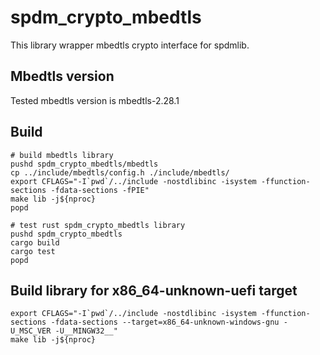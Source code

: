 # spdm_crypto_mbedtls

This library wrapper mbedtls crypto interface for spdmlib.

## Mbedtls version

Tested mbedtls version is mbedtls-2.28.1

## Build

```
# build mbedtls library
pushd spdm_crypto_mbedtls/mbedtls
cp ../include/mbedtls/config.h ./include/mbedtls/
export CFLAGS="-I`pwd`/../include -nostdlibinc -isystem -ffunction-sections -fdata-sections -fPIE"
make lib -j${nproc}
popd

# test rust spdm_crypto_mbedtls library
pushd spdm_crypto_mbedtls
cargo build
cargo test
popd
```

## Build library for x86_64-unknown-uefi target

```
export CFLAGS="-I`pwd`/../include -nostdlibinc -isystem -ffunction-sections -fdata-sections --target=x86_64-unknown-windows-gnu -U_MSC_VER -U__MINGW32__"
make lib -j${nproc}
```

